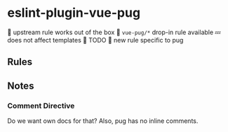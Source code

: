 # eslint-plugin-vue-pug

🎁 upstream rule works out of the box
🤝 `vue-pug/*` drop-in rule available
💤 does not affect templates
📝 TODO
🐶 new rule specific to pug


## Rules


## Notes

### Comment Directive

Do we want own docs for that? Also, pug has no inline comments.
